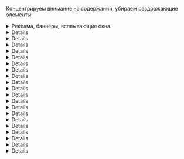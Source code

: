 Концентрируем внимание на содержании, убираем раздражающие элементы:

<!-- realization of spoilers in Markdown: 
https://stackoverflow.com/questions/32814161/how-to-make-spoiler-text-in-github-wiki-pages -->

<details>
    <summary>Реклама, баннеры, всплывающие окна</summary>
    Да, реклама - двигатель торговли, но зачастую очень уж она навязчивая
</details>

<details>
Анимированные элементы. В том числе анимация слайдов без запроса
    (пожалуйста, не надо мельтешить)
</details>

<details>
Большие логотипы, большие картинки-заголовки, вычурные картинки-логотипы
    (можно уже начать читать, а не пролистывать шапку в пол-экрана?)
</details>

<details>
Большие и/или анимированные аватары на форумах
    (оттягивают на себя непропорционально много внимания)
</details>

<details>
Подписи на форумах
    (от десятого прочтения одной и той же глубокомысленной фразы радости читателю не добавится)
</details>

<details>
Зафиксированные элементы, не двигающиеся при прокрутке страницы.
    (при прокрутке текст плавно уходит вверх, а какая-то кнопка остается прибитой гвоздями, отвлекая внимание)
</details>

<details>
Движущиеся полосы текста (marquee)
    (дизайнеру не хватило места на экране? Или это отголоски старых биржевых сводок?)
</details>

<details>
Кнопки типа "наверх страницы"
    (отнимающие место и зачастую еще и зафиксированные)
</details>

<details>
Кнопки социальных сетей
    (возможно, посетитель и захочет вступить в группу, связанную с сайтом, но не надо тыкать ими в лицо)
</details>

<details>
Кнопки приложений
    (и так понятно, что многие крупные сервисы имеют свои приложения. Если посетитель заинтересуется ими, он отлично найдет их в маркете. Другой вопрос, какого они качества и насколько они нужны)
</details>

<details>
Ссылки для добавления в избранное
    (это стандартная функция браузера, визуальный мусор не нужен)
</details>

<details>
Формы подписок (введите электронную почту, подпишитесь на наши материалы)
    (только на отдельной странице сайта)
</details>

<details>
Большие развернутые по умолчанию формы добавления ответа
    (либо маленькая формочка, либо раскрытие по клику)
</details>

<details>
Большая развернутая по умолчанию форма поиска по сайту
    (либо маленькая формочка, либо гугл/яндекс/бинг)
</details>

<details>
Громоздкие формы содержания (TOC)
    (вы читаете книгу с оглавления? С заголовками понятно, давайте уже перейдем на материал, ради которого мы пришли)
</details>

<details>
Предупреждения про cookie и GDPR
    (мы понимаем, что вы хотите выполнить требования европейских регуляторов, но эти окна не несут полезной информации)
</details>

<details>
Предупреждения про соответствие возрасту
    (российские требования или дурость веб-дизайнеров? Но выглядит довольно нелепо.)
</details>

<details>
Предложения зарегистрироваться
    (кнопки/ссылки в меню вполне достаточно)
</details>

<details>
Формы опросов, обратной связи
    ("ваше мнение очень важно для нас*"? *На самом деле довольно редко.)
</details>

<details>
Предложения об отправке опечаток
    (опечаток обычно не случается, а это предупреждение постоянно мозолит глаза)
</details>



<details>


В магазинах: блоки просмотренных товаров.
    (мы не страдаем потерей памяти. И, возможно, в этот раз пришли в посмотреть совсем другие товары, чем в прошлый раз)
В блогах: развернутые блоки "об авторе", самореклама
    (кнопки/ссылки в меню вполне достаточно. Не стоит на каждой странице пихать читателю свой портрет)
В интернет-магазинах: способы оплаты. 
    (чаще всего и с иконками платежных систем)
В интернет-магазинах: списки брендов
    (всех подряд, да. Ужасно полезно.)
Фиксированные сверху, снизу, сбоку кнопки
    (обычно этим страдают интернет-магазины. Поисковым системам разрешаем фиксировать строку, остальным, извините, нет)


Блокируем запросы к узлам по категориям:
Рекламные, баннерные сети
Счетчики, телеметрия
Сервисы обратных звонков, виджетов звонков с сайта, рекламные агенства, специализирующиеся на них
Сайты, мимикрирующие под существующие сервисы, фишинговые
Микрофинансовые организации, онлайн-казино

